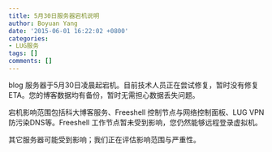 ```yaml
---
title: 5月30日服务器宕机说明
author: Boyuan Yang
date: '2015-06-01 16:22:02 +0800'
categories:
- LUG服务
tags: []
comments: []
---
```

blog 服务器于5月30日凌晨起宕机。目前技术人员正在尝试修复，暂时没有修复 ETA。您的博客数据均有备份，暂时无需担心数据丢失问题。

宕机影响范围包括科大博客服务、Freeshell 控制节点与网络控制面板、LUG VPN 防污染DNS等。Freeshell 工作节点暂未受到影响，您仍然能够远程登录虚拟机。

其它服务器可能受到影响；我们正在评估影响范围与严重性。
